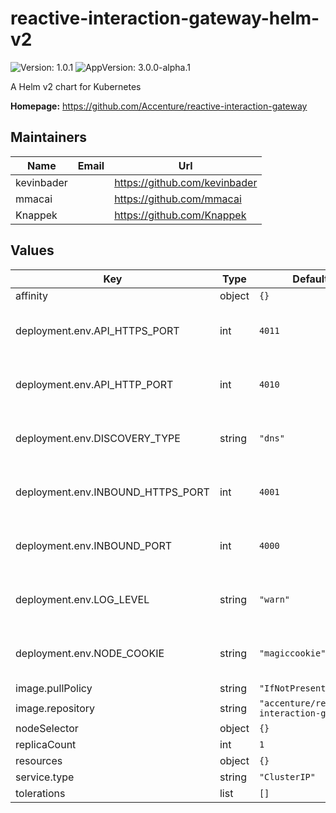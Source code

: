 # reactive-interaction-gateway-helm-v2

![Version: 1.0.1](https://img.shields.io/badge/Version-1.0.1-informational?style=flat-square) ![AppVersion: 3.0.0-alpha.1](https://img.shields.io/badge/AppVersion-3.0.0-alpha.1-informational?style=flat-square)

A Helm v2 chart for Kubernetes

**Homepage:** <https://github.com/Accenture/reactive-interaction-gateway>

## Maintainers

| Name | Email | Url |
| ---- | ------ | --- |
| kevinbader |  | https://github.com/kevinbader |
| mmacai |  | https://github.com/mmacai |
| Knappek |  | https://github.com/Knappek |

## Values

| Key | Type | Default | Description |
|-----|------|---------|-------------|
| affinity | object | `{}` |  |
| deployment.env.API_HTTPS_PORT | int | `4011` | See docs/rig-ops-guide.md |
| deployment.env.API_HTTP_PORT | int | `4010` | See docs/rig-ops-guide.md |
| deployment.env.DISCOVERY_TYPE | string | `"dns"` | See docs/rig-ops-guide.md |
| deployment.env.INBOUND_HTTPS_PORT | int | `4001` | See docs/rig-ops-guide.md |
| deployment.env.INBOUND_PORT | int | `4000` | See docs/rig-ops-guide.md |
| deployment.env.LOG_LEVEL | string | `"warn"` | See docs/rig-ops-guide.md |
| deployment.env.NODE_COOKIE | string | `"magiccookie"` | See docs/rig-ops-guide.md |
| image.pullPolicy | string | `"IfNotPresent"` |  |
| image.repository | string | `"accenture/reactive-interaction-gateway"` |  |
| nodeSelector | object | `{}` |  |
| replicaCount | int | `1` |  |
| resources | object | `{}` |  |
| service.type | string | `"ClusterIP"` |  |
| tolerations | list | `[]` |  |
